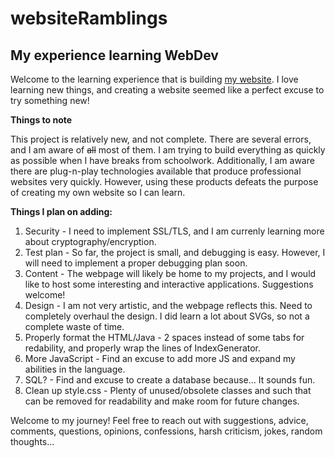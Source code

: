 # websiteRamblings
## My experience learning WebDev
Welcome to the learning experience that is building [my website](http://griffincodes.tech/). I love learning new things, and creating a website seemed like a perfect excuse to try something new! 


**Things to note**

This project is relatively new, and not complete. There are several errors, and I am aware of ~~all~~ most of them. I am trying to build everything as quickly as possible when I have breaks from schoolwork. Additionally, I am aware there are plug-n-play technologies available that produce professional websites very quickly. However, using these products defeats the purpose of creating my own website so I can learn.


**Things I plan on adding:**
1. Security - I need to implement SSL/TLS, and I am currenly learning more about cryptography/encryption. 
2. Test plan - So far, the project is small, and debugging is easy. However, I will need to implement a proper debugging plan soon.
3. Content - The webpage will likely be home to my projects, and I would like to host some interesting and interactive applications. Suggestions welcome!
4. Design - I am not very artistic, and the webpage reflects this. Need to completely overhaul the design. I did learn a lot about SVGs, so not a complete waste of time.
5. Properly format the HTML/Java - 2 spaces instead of some tabs for redability, and properly wrap the lines of IndexGenerator.
6. More JavaScript - Find an excuse to add more JS and expand my abilities in the language.
7. SQL? - Find and excuse to create a database because... It sounds fun.
8. Clean up style.css - Plenty of unused/obsolete classes and such that can be removed for readability and make room for future changes.


Welcome to my journey! Feel free to reach out with suggestions, advice, comments, questions, opinions, confessions, harsh criticism, jokes, random thoughts...
